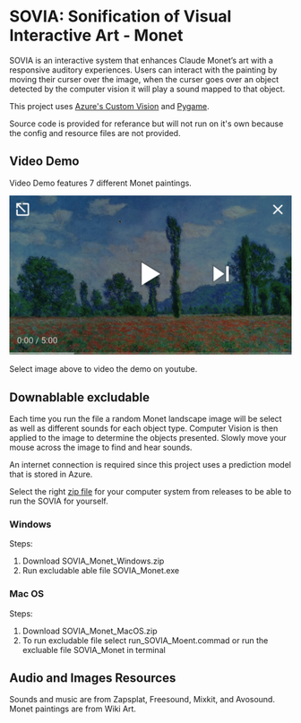 
# SOVIA: Sonification of Visual Interactive Art - Monet

SOVIA is an interactive system that enhances Claude Monet’s art with a responsive auditory experiences.  Users can interact with the painting by moving their curser over the image, when the curser goes over an object detected by the computer vision it will play a sound mapped to that object. 

This project uses [Azure's Custom Vision](https://azure.microsoft.com/services/cognitive-services/custom-vision-service/) and [Pygame](https://www.pygame.org/). 

Source code is provided for referance but will not run on it's own because the config and resource files are not provided. 

## Video Demo

Video Demo features 7 different Monet paintings.

[![Video Demo](demo_still_image.png)](https://youtu.be/XMMMBeukhb4)
 
Select image above to video the demo on youtube.

## Downablable excludable 

Each time you run the file a random Monet landscape image will be select as well as different sounds for each object type. Computer Vision is then applied to the image to determine the objects presented. Slowly move your mouse across the image to find and hear sounds. 

An internet connection is required since this project uses a prediction model that is stored in Azure.

Select the right [zip file](https://github.com/lgayhardt/SOVIA/releases/tag/V1) for your computer system from releases to be able to run the SOVIA for yourself. 

### Windows 

Steps:
1. Download SOVIA_Monet_Windows.zip
2. Run excludable able file SOVIA_Monet.exe

### Mac OS 

Steps: 
1. Download SOVIA_Monet_MacOS.zip
2. To run excludable file  select run_SOVIA_Moent.commad or run the excluable file SOVIA_Monet in terminal

## Audio and Images Resources

 Sounds and music are from Zapsplat, Freesound, Mixkit, and Avosound. Monet paintings are from Wiki Art. 